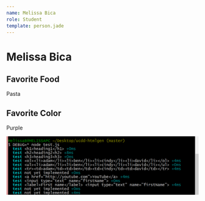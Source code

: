 ```yaml
---
name: Melissa Bica
role: Student
template: person.jade
---
```


Melissa Bica
=======

## Favorite Food

Pasta

## Favorite Color

Purple

![screen](screenshot2.png)


